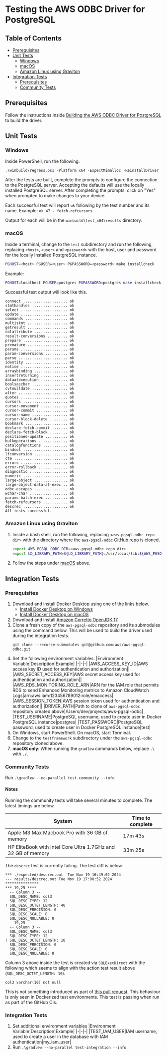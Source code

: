 # Testing the AWS ODBC Driver for PostgreSQL

## Table of Contents
- [Prerequisites](#prerequisites)
- [Unit Tests](#unit-tests)
    - [Windows](#windows)
    - [macOS](#macos)
    - [Amazon Linux using Graviton](#amazon-linux-using-graviton)
- [Integration Tests](#integration-tests)
    - [Prerequisites](#prerequisites-1)
    - [Community Tests](#community-tests)

## Prerequisites
Follow the instructions inside [Building the AWS ODBC Driver for PostgreSQL](./build) to build the driver.

## Unit Tests

### Windows

Inside PowerShell, run the following.
```PowerShell
.\winbuild\regress.ps1 -Platform x64 -ExpectMimalloc -ReinstallDriver
```

After the tests are built, complete the prompts to configure the connection to the PostgreSQL server.
Accepting the defaults will use the locally installed PostgreSQL server. After completing the prompts,
click on "Yes" when prompted to make changes to your device.

Each successful test will report `ok` following by the test number and its name.
Example: `ok 47 - fetch-refcursors`

Output for each will be in the `winbuild\test_x64\results` directory.

### macOS

Inside a terminal, change to the `test` subdirectory and run the following,
replacing `<host>`, `<user>` and `<password>` with the host, user and password for the
locally installed PostgreSQL instance.
```bash
PGHOST=<host> PGUSER=<user> PGPASSWORD=<password> make installcheck
```
Example:
```bash
PGHOST=localhost PGUSER=postgres PGPASSWORD=postgres make installcheck
```

Successful test output will look like this.
```
connect .................... ok
stmthandles ................ ok
select ..................... ok
update ..................... ok
commands ................... ok
multistmt .................. ok
getresult .................. ok
colattribute ............... ok
result-conversions ......... ok
prepare .................... ok
premature .................. ok
params ..................... ok
param-conversions .......... ok
parse ...................... ok
identity ................... ok
notice ..................... ok
arraybinding ............... ok
insertreturning ............ ok
dataatexecution ............ ok
boolsaschar ................ ok
cvtnulldate ................ ok
alter ...................... ok
quotes ..................... ok
cursors .................... ok
cursor-movement ............ ok
cursor-commit .............. ok
cursor-name ................ ok
cursor-block-delete ........ ok
bookmark ................... ok
declare-fetch-commit ....... ok
declare-fetch-block ........ ok
positioned-update .......... ok
bulkoperations ............. ok
catalogfunctions ........... ok
bindcol .................... ok
lfconversion ............... ok
cte ........................ ok
errors ..................... ok
error-rollback ............. ok
diagnostic ................. ok
numeric .................... ok
large-object ............... ok
large-object-data-at-exec .. ok
odbc-escapes ............... ok
wchar-char ................. ok
params-batch-exec .......... ok
fetch-refcursors ........... ok
descrec .................... ok
All tests successful.
```

### Amazon Linux using Graviton

1. Inside a bash shell, run the following, replacing `<aws-pgsql-odbc repo dir>` with the directory
   where the [`aws-pgsql-odbc` GitHub repo](https://github.com/aws/aws-pgsql-odbc) is cloned.
   ```bash
   export AWS_PGSQL_ODBC_DIR=<aws-pgsql-odbc repo dir>
   export LD_LIBRARY_PATH=${LD_LIBRARY_PATH}:/usr/local/lib:${AWS_PGSQL_ODBC_DIR}/libs/aws-rds-odbc/build_ansi:${AWS_PGSQL_ODBC_DIR}/libs/aws-rds-odbc/aws_sdk/install/lib
   ```
1. Follow the steps under [macOS](#macOS) above.

## Integration Tests

### Prerequisites
1. Download and install Docker Desktop using one of the links below.
    * [Install Docker Desktop on Windows](https://docs.docker.com/desktop/setup/install/windows-install/)
    * [Install Docker Desktop on macOS](https://docs.docker.com/desktop/setup/install/mac-install/)
1. Download and install [Amazon Corretto OpenJDK 17](https://docs.aws.amazon.com/corretto/latest/corretto-17-ug/downloads-list.html).
1. Clone a fresh copy of the `aws-pgsql-odbc` repository and its submodules using the command below. This will be used
   to build the driver used during the integration tests.
    ```
    git clone --recurse-submodules git@github.com:aws/aws-pgsql-odbc.git
    ```
1. Set the following environment variables.
    |Environment Variable|Description|Example|
    |-|-|-|
    |AWS_ACCESS_KEY_ID|AWS access key ID used for authentication and authorization||
    |AWS_SECRET_ACCESS_KEY|AWS secret access key used for authentication and authorization||
    |AWS_RDS_MONITORING_ROLE_ARN|ARN for the IAM role that permits RDS to send Enhanced Monitoring metrics to Amazon CloudWatch Logs|arn:aws:iam:123456789012:role/emaccess|
    |AWS_SESSION_TOKEN|AWS session token used for authentication and authorization||
    |DRIVER_PATH|Path to clone of `aws-pgsql-odbc` repository created above|/Users/dev/projects/aws-pgsql-odbc|
    |TEST_USERNAME|PostgreSQL username, used to create user in Docker PostgreSQL instance|postgres|
    |TEST_PASSWORD|PostgreSQL password, used to create user in Docker PostgreSQL instance|test|
1. On Windows, start PowerShell. On macOS, start Terminal.
1. Change to the `testframework` subdirectory under the `aws-pgsql-odbc` repository cloned above.
1. **macOS only**: When running the `gradlew` commands below, replace `.\` with `./`.

### Community Tests
Run `.\gradlew --no-parallel test-community --info`

#### Notes
Running the community tests will take several minutes to complete. The latest timings
are below.

| System                                                        | Time to complete |
|---------------------------------------------------------------|------------------|
| Apple M3 Max Macbook Pro with 36 GB of memory                 | 17m 43s          |
| HP EliteBook with Intel Core Ultra 1.7GHz and 32 GB of memory | 33m 25s          |

The `descrec` test is currently failing. The test diff is below.
```
*** ./expected/descrec.out	Tue Nov 19 16:49:02 2024
--- results/descrec.out	Tue Nov 19 17:08:52 2024
***************
*** 19,25 ****
  -- Column 3 --
  SQL_DESC_NAME: col3
  SQL_DESC_TYPE: 12
! SQL_DESC_OCTET_LENGTH: 40
  SQL_DESC_PRECISION: 0
  SQL_DESC_SCALE: 0
  SQL_DESC_NULLABLE: 0
--- 19,25 ----
  -- Column 3 --
  SQL_DESC_NAME: col3
  SQL_DESC_TYPE: 12
! SQL_DESC_OCTET_LENGTH: 10
  SQL_DESC_PRECISION: 0
  SQL_DESC_SCALE: 0
  SQL_DESC_NULLABLE: 0
```
Column 3 above inside the test is created via `SQLExecDirect` with the following which seems to align with the action test result above (`SQL_DESC_OCTET_LENGTH: 10`).
```
col3 varchar(10) not null
```
This is not something introduced as part of [this pull request](https://github.com/aws/aws-pgsql-odbc/pull/33).
This behaviour is only seen in Dockerized test environments. This test is passing when run as part of the GitHub CIs.

### Integration Tests
1. Set additional environment variables
    |Environment Variable|Description|Example|
    |-|-|-|
    |TEST_IAM_USER|IAM username, used to create a user in the database with IAM authentication|my_iam_user|
1. Run `.\gradlew --no-parallel test-integration --info`
